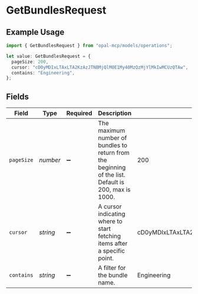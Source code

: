 # GetBundlesRequest

## Example Usage

```typescript
import { GetBundlesRequest } from "opal-mcp/models/operations";

let value: GetBundlesRequest = {
  pageSize: 200,
  cursor: "cD0yMDIxLTAxLTA2KzAzJTNBMjQlM0E1My40MzQzMjYlMkIwMCUzQTAw",
  contains: "Engineering",
};
```

## Fields

| Field                                                                                                | Type                                                                                                 | Required                                                                                             | Description                                                                                          | Example                                                                                              |
| ---------------------------------------------------------------------------------------------------- | ---------------------------------------------------------------------------------------------------- | ---------------------------------------------------------------------------------------------------- | ---------------------------------------------------------------------------------------------------- | ---------------------------------------------------------------------------------------------------- |
| `pageSize`                                                                                           | *number*                                                                                             | :heavy_minus_sign:                                                                                   | The maximum number of bundles to return from the beginning of the list. Default is 200, max is 1000. | 200                                                                                                  |
| `cursor`                                                                                             | *string*                                                                                             | :heavy_minus_sign:                                                                                   | A cursor indicating where to start fetching items after a specific point.                            | cD0yMDIxLTAxLTA2KzAzJTNBMjQlM0E1My40MzQzMjYlMkIwMCUzQTAw                                             |
| `contains`                                                                                           | *string*                                                                                             | :heavy_minus_sign:                                                                                   | A filter for the bundle name.                                                                        | Engineering                                                                                          |